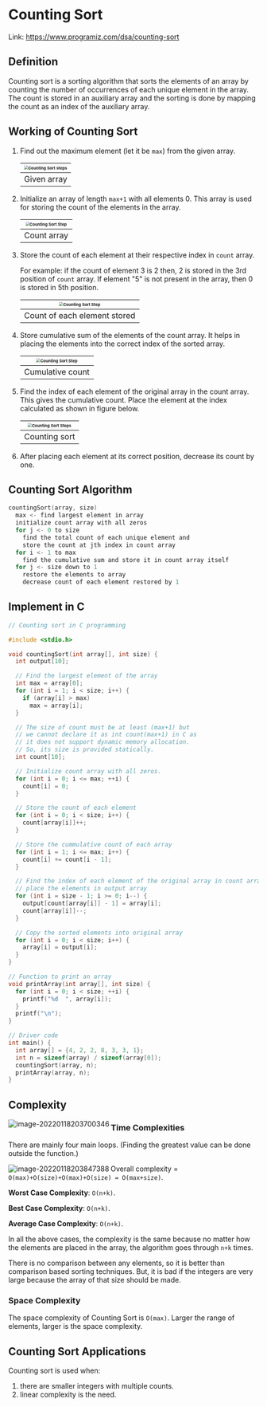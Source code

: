 # Counting Sort



Link: https://www.programiz.com/dsa/counting-sort





## Definition

Counting sort is a sorting algorithm that sorts the elements of an array by counting the number of occurrences of each unique element in the array. The count is stored in an auxiliary array and the sorting is done by mapping the count as an index of the auxiliary array.





## Working of Counting Sort

1.  Find out the maximum element (let it be `max`) from the given array.

    | <img src="5.Counting Sort.assets/Counting-sort-0_0.png" alt="Counting Sort steps" style="zoom:50%;" /> |
    | :----------------------------------------------------------: |
    |                         Given array                          |

    

2.  Initialize an array of length `max+1` with all elements 0. This array is used for storing the count of the elements in the array.

    | <img src="5.Counting Sort.assets/Counting-sort-1.png" alt="Counting Sort Step" style="zoom:50%;" /> |
    | :----------------------------------------------------------: |
    |                         Count array                          |

    

3.  Store the count of each element at their respective index in `count` array.

    For example: if the count of element 3 is 2 then, 2 is stored in the 3rd position of `count` array. If element "5" is not present in the array, then 0 is stored in 5th position.

    | <img src="5.Counting Sort.assets/Counting-sort-2.png" alt="Counting Sort Step" style="zoom:50%;" /> |
    | :----------------------------------------------------------: |
    |                 Count of each element stored                 |

    

4.  Store cumulative sum of the elements of the count array. It helps in placing the elements into the correct index of the sorted array.

    | <img src="5.Counting Sort.assets/Counting-sort-3.png" alt="Counting Sort Step" style="zoom:50%;" /> |
    | :----------------------------------------------------------: |
    |                       Cumulative count                       |

    

5.  Find the index of each element of the original array in the count array. This gives the cumulative count. Place the element at the index calculated as shown in figure below.

    | <img src="5.Counting Sort.assets/Counting-sort-4_1.png" alt="Counting Sort Steps" style="zoom:50%;" /> |
    | :----------------------------------------------------------: |
    |                        Counting sort                         |

    

6.  After placing each element at its correct position, decrease its count by one.





## Counting Sort Algorithm

```c
countingSort(array, size)
  max <- find largest element in array
  initialize count array with all zeros
  for j <- 0 to size
    find the total count of each unique element and 
    store the count at jth index in count array
  for i <- 1 to max
    find the cumulative sum and store it in count array itself
  for j <- size down to 1
    restore the elements to array
    decrease count of each element restored by 1
```





## Implement in C
```c
// Counting sort in C programming

#include <stdio.h>

void countingSort(int array[], int size) {
  int output[10];

  // Find the largest element of the array
  int max = array[0];
  for (int i = 1; i < size; i++) {
    if (array[i] > max)
      max = array[i];
  }

  // The size of count must be at least (max+1) but
  // we cannot declare it as int count(max+1) in C as
  // it does not support dynamic memory allocation.
  // So, its size is provided statically.
  int count[10];

  // Initialize count array with all zeros.
  for (int i = 0; i <= max; ++i) {
    count[i] = 0;
  }

  // Store the count of each element
  for (int i = 0; i < size; i++) {
    count[array[i]]++;
  }

  // Store the cummulative count of each array
  for (int i = 1; i <= max; i++) {
    count[i] += count[i - 1];
  }

  // Find the index of each element of the original array in count array, and
  // place the elements in output array
  for (int i = size - 1; i >= 0; i--) {
    output[count[array[i]] - 1] = array[i];
    count[array[i]]--;
  }

  // Copy the sorted elements into original array
  for (int i = 0; i < size; i++) {
    array[i] = output[i];
  }
}

// Function to print an array
void printArray(int array[], int size) {
  for (int i = 0; i < size; ++i) {
    printf("%d  ", array[i]);
  }
  printf("\n");
}

// Driver code
int main() {
  int array[] = {4, 2, 2, 8, 3, 3, 1};
  int n = sizeof(array) / sizeof(array[0]);
  countingSort(array, n);
  printArray(array, n);
}
```





## Complexity

<img src="5.Counting Sort.assets/image-20220118203700346.png" alt="image-20220118203700346" align="left" />

### Time Complexities

There are mainly four main loops. (Finding the greatest value can be done outside the function.)

<img src="5.Counting Sort.assets/image-20220118203847388.png" alt="image-20220118203847388" align="left" />

Overall complexity = `O(max)+O(size)+O(max)+O(size) = O(max+size)`.

**Worst Case Complexity**: `O(n+k)`.

**Best Case Complexity**: `O(n+k)`.

**Average Case Complexity**: `O(n+k)`.

In all the above cases, the complexity is the same because no matter how the elements are placed in the array, the algorithm goes through `n+k` times.

There is no comparison between any elements, so it is better than comparison based sorting techniques. But, it is bad if the integers are very large because the array of that size should be made.

### Space Complexity

The space complexity of Counting Sort is `O(max)`. Larger the range of elements, larger is the space complexity.





## Counting Sort Applications

Counting sort is used when:

1.  there are smaller integers with multiple counts.
2.  linear complexity is the need.